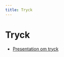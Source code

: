 ```yaml
---
title: Tryck
---
```


# Tryck

* [Presentation om tryck](https://docs.google.com/presentation/d/10iWcBARxk4C4W-DDh0Li55di1Nrqv_1l0P7nqwj6p4M/edit?usp=sharing)
